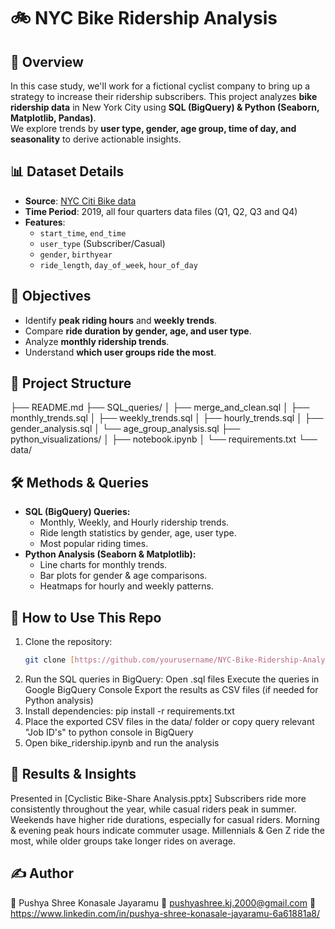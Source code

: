 # 🚲 NYC Bike Ridership Analysis

## 📌 Overview
In this case study, we'll work for a fictional cyclist company to bring up a strategy to increase their ridership subscribers.
This project analyzes **bike ridership data** in New York City using **SQL (BigQuery) & Python (Seaborn, Matplotlib, Pandas)**.  
We explore trends by **user type, gender, age group, time of day, and seasonality** to derive actionable insights.

## 📊 Dataset Details
- **Source**: [NYC Citi Bike data](https://divvy-tripdata.s3.amazonaws.com/index.html)
- **Time Period**: 2019, all four quarters data files (Q1, Q2, Q3 and Q4)
- **Features**:
  - `start_time`, `end_time`
  - `user_type` (Subscriber/Casual)
  - `gender`, `birthyear`
  - `ride_length`, `day_of_week`, `hour_of_day`

## 🎯 Objectives
- Identify **peak riding hours** and **weekly trends**.
- Compare **ride duration by gender, age, and user type**.
- Analyze **monthly ridership trends**.
- Understand **which user groups ride the most**.

## 📂 Project Structure
├── README.md
├── SQL_queries/
│   ├── merge_and_clean.sql
│   ├── monthly_trends.sql
│   ├── weekly_trends.sql
│   ├── hourly_trends.sql
│   ├── gender_analysis.sql
│   └── age_group_analysis.sql
├── python_visualizations/
│   ├── notebook.ipynb
│   └── requirements.txt
└── data/

## 🛠️ Methods & Queries
- **SQL (BigQuery) Queries:**
  - Monthly, Weekly, and Hourly ridership trends.
  - Ride length statistics by gender, age, user type.
  - Most popular riding times.
- **Python Analysis (Seaborn & Matplotlib):**
  - Line charts for monthly trends.
  - Bar plots for gender & age comparisons.
  - Heatmaps for hourly and weekly patterns.

## 🔧 How to Use This Repo
1. Clone the repository:
   ```sh
   git clone [https://github.com/yourusername/NYC-Bike-Ridership-Analysis.git](https://github.com/Pushyashree/Bike_Ridership.git)
2. Run the SQL queries in BigQuery:
    Open .sql files
    Execute the queries in Google BigQuery Console
    Export the results as CSV files (if needed for Python analysis)
3. Install dependencies: pip install -r requirements.txt
4. Place the exported CSV files in the data/ folder or copy query relevant "Job ID's" to python console in BigQuery
5. Open bike_ridership.ipynb and run the analysis

## 📌 Results & Insights
Presented in [Cyclistic Bike-Share Analysis.pptx]
Subscribers ride more consistently throughout the year, while casual riders peak in summer.
Weekends have higher ride durations, especially for casual riders.
Morning & evening peak hours indicate commuter usage.
Millennials & Gen Z ride the most, while older groups take longer rides on average.

## ✍️ Author
👤 Pushya Shree Konasale Jayaramu
📧 pushyashree.kj.2000@gmail.com
🔗 https://www.linkedin.com/in/pushya-shree-konasale-jayaramu-6a61881a8/
